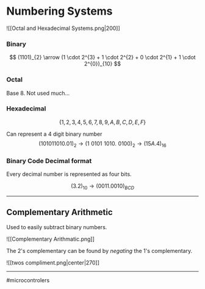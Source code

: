 # Numbering Systems

![[Octal and Hexadecimal Systems.png|200]]

### Binary

$$
(1101)_{2} \arrow (1 \cdot 2^{3} + 1 \cdot 2^{2} + 0 \cdot 2^{1} + 1 \cdot 2^{0})_{10}  
$$

### Octal
Base $8$. Not used much...

### Hexadecimal
$$\{1, 2, 3, 4, 5, 6, 7, 8, 9, A, B ,C ,D, E, F\}$$

Can represent a 4 digit binary number
$$(101011010.01)_{2} \rightarrow (1\,\,0101\,\,1010. \,\,0100)_{2} \rightarrow (15A.4)_{16}$$

### Binary Code Decimal format
Every decimal number is represented as four bits.

$$(3.2)_{10} \rightarrow (0011.0010)_{BCD}$$

---

## Complementary Arithmetic

Used to easily subtract binary numbers.

![[Complementary Arithmatic.png]]

The 2's complementary can be found by *negating* the 1's complementary.

![[twos compliment.png|center|270]]

---
#microcontrolers 